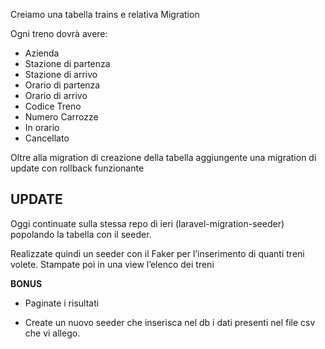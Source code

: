 Creiamo una tabella trains e relativa Migration

Ogni treno dovrà avere:

-   Azienda
-   Stazione di partenza
-   Stazione di arrivo
-   Orario di partenza
-   Orario di arrivo
-   Codice Treno
-   Numero Carrozze
-   In orario
-   Cancellato

Oltre alla migration di creazione della tabella aggiungente una migration di update con rollback funzionante

## UPDATE

Oggi continuate sulla stessa repo di ieri (laravel-migration-seeder) popolando la tabella con il seeder.

Realizzate quindi un seeder con il Faker per l’inserimento di quanti treni volete.
Stampate poi in una view l’elenco dei treni

**BONUS**

-   Paginate i risultati

-   Create un nuovo seeder che inserisca nel db i dati presenti nel file csv che vi allego.
